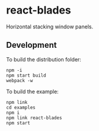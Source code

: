 # react-blades
Horizontal stacking window panels.

## Development

To build the distribution folder:
```
npm -i
npm start build
webpack -w
```

To build the example:
```
npm link
cd examples
npm i
npm link react-blades
npm start
```
